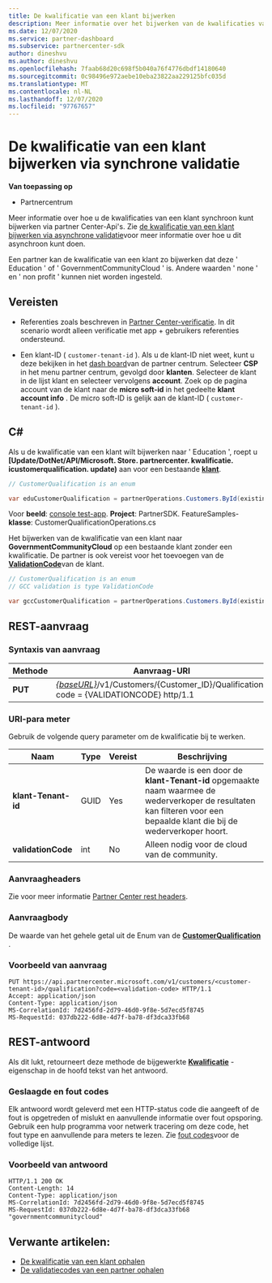 ```yaml
---
title: De kwalificatie van een klant bijwerken
description: Meer informatie over het bijwerken van de kwalificaties van een klant via synchrone screening of hebben, met inbegrip van het adres dat aan het profiel is gekoppeld.
ms.date: 12/07/2020
ms.service: partner-dashboard
ms.subservice: partnercenter-sdk
author: dineshvu
ms.author: dineshvu
ms.openlocfilehash: 7faab68d20c698f5b040a76f4776dbdf14180640
ms.sourcegitcommit: 0c98496e972aebe10eba23822aa229125bfc035d
ms.translationtype: MT
ms.contentlocale: nl-NL
ms.lasthandoff: 12/07/2020
ms.locfileid: "97767657"
---
```

# <a name="update-a-customers-qualification-via-synchronous-validation"></a>De kwalificatie van een klant bijwerken via synchrone validatie

**Van toepassing op**

- Partnercentrum

Meer informatie over hoe u de kwalificaties van een klant synchroon kunt bijwerken via partner Center-Api's. Zie [de kwalificatie van een klant bijwerken via asynchrone validatie](update-customer-qualification-asynchronous.md)voor meer informatie over hoe u dit asynchroon kunt doen.

Een partner kan de kwalificatie van een klant zo bijwerken dat deze ' Education ' of ' GovernmentCommunityCloud ' is. Andere waarden ' none ' en ' non profit ' kunnen niet worden ingesteld.

## <a name="prerequisites"></a>Vereisten

- Referenties zoals beschreven in [Partner Center-verificatie](partner-center-authentication.md). In dit scenario wordt alleen verificatie met app + gebruikers referenties ondersteund.

- Een klant-ID ( `customer-tenant-id` ). Als u de klant-ID niet weet, kunt u deze bekijken in het [dash board](https://partner.microsoft.com/dashboard)van de partner centrum. Selecteer **CSP** in het menu partner centrum, gevolgd door **klanten**. Selecteer de klant in de lijst klant en selecteer vervolgens **account**. Zoek op de pagina account van de klant naar de **micro soft-id** in het gedeelte **klant account info** . De micro soft-ID is gelijk aan de klant-ID ( `customer-tenant-id` ).

## <a name="c"></a>C\#

Als u de kwalificatie van een klant wilt bijwerken naar ' Education ', roept u **[Update/DotNet/API/Microsoft. Store. partnercenter. kwalificatie. icustomerqualification. update)** aan voor een bestaande  [**klant**](/dotnet/api/microsoft.store.partnercenter.models.customers.customer).

``` csharp
// CustomerQualification is an enum

var eduCustomerQualification = partnerOperations.Customers.ById(existingCustomer.Id).Qualification.Update(CustomerQualification.Education);
```

Voor **beeld**: [console test-app](console-test-app.md). **Project**: PartnerSDK. FeatureSamples- **klasse**: CustomerQualificationOperations.cs

Het bijwerken van de kwalificatie van een klant naar **GovernmentCommunityCloud** op een bestaande klant zonder een kwalificatie.  De partner is ook vereist voor het toevoegen van de [**ValidationCode**](utility-resources.md#validationcode)van de klant.

``` csharp
// CustomerQualification is an enum
// GCC validation is type ValidationCode

var gccCustomerQualification = partnerOperations.Customers.ById(existingCustomer.Id).Qualification.Update(CustomerQualification.GovernmentCommunityCloud, gccValidation);
```

## <a name="rest-request"></a>REST-aanvraag

### <a name="request-syntax"></a>Syntaxis van aanvraag

| Methode  | Aanvraag-URI                                                                                             |
|---------|---------------------------------------------------------------------------------------------------------|
| **PUT** | [*{baseURL}*](partner-center-rest-urls.md)/v1/Customers/{Customer_ID}/Qualification? code = {VALIDATIONCODE} http/1.1 |

### <a name="uri-parameter"></a>URI-para meter

Gebruik de volgende query parameter om de kwalificatie bij te werken.

| Naam                   | Type | Vereist | Beschrijving                                                                                                                                            |
|------------------------|------|----------|--------------------------------------------------------------------------------------------------------------------------------------------------------|
| **klant-Tenant-id** | GUID | Yes      | De waarde is een door de **klant-Tenant-id** opgemaakte naam waarmee de wederverkoper de resultaten kan filteren voor een bepaalde klant die bij de wederverkoper hoort. |
| **validationCode**     | int  | No       | Alleen nodig voor de cloud van de community.                                                                                                            |

### <a name="request-headers"></a>Aanvraagheaders

Zie voor meer informatie [Partner Center rest headers](headers.md).

### <a name="request-body"></a>Aanvraagbody

De waarde van het gehele getal uit de Enum van de [**CustomerQualification**](/dotnet/api/microsoft.store.partnercenter.models.customers.customerqualification) .

### <a name="request-example"></a>Voorbeeld van aanvraag

```http
PUT https://api.partnercenter.microsoft.com/v1/customers/<customer-tenant-id>/qualification?code=<validation-code> HTTP/1.1
Accept: application/json
Content-Type: application/json
MS-CorrelationId: 7d2456fd-2d79-46d0-9f8e-5d7ecd5f8745
MS-RequestId: 037db222-6d8e-4d7f-ba78-df3dca33fb68

```

## <a name="rest-response"></a>REST-antwoord

Als dit lukt, retourneert deze methode de bijgewerkte [**Kwalificatie**](/dotnet/api/microsoft.store.partnercenter.customers.icustomer.qualification) -eigenschap in de hoofd tekst van het antwoord.

### <a name="response-success-and-error-codes"></a>Geslaagde en fout codes

Elk antwoord wordt geleverd met een HTTP-status code die aangeeft of de fout is opgetreden of mislukt en aanvullende informatie over fout opsporing. Gebruik een hulp programma voor netwerk tracering om deze code, het fout type en aanvullende para meters te lezen. Zie [fout codes](error-codes.md)voor de volledige lijst.

### <a name="response-example"></a>Voorbeeld van antwoord

```http
HTTP/1.1 200 OK
Content-Length: 14
Content-Type: application/json
MS-CorrelationId: 7d2456fd-2d79-46d0-9f8e-5d7ecd5f8745
MS-RequestId: 037db222-6d8e-4d7f-ba78-df3dca33fb68
"governmentcommunitycloud"
```

## <a name="related-articles"></a>Verwante artikelen:

- [De kwalificatie van een klant ophalen](get-a-customer-s-qualification.md)
- [De validatiecodes van een partner ophalen](get-a-partner-s-validation-codes.md)
